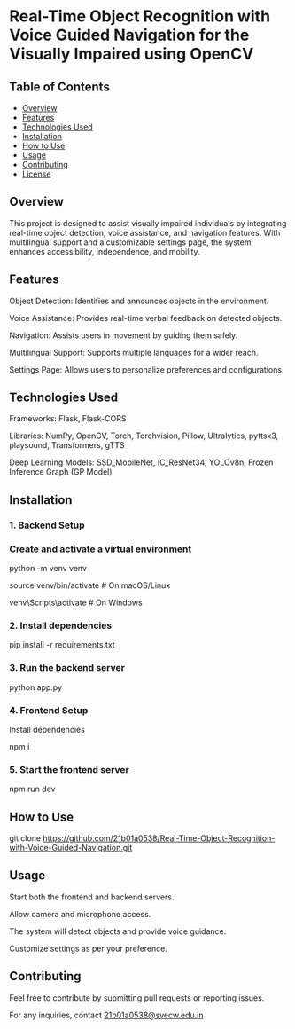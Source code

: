 # Real-Time Object Recognition with Voice Guided Navigation for the Visually Impaired using OpenCV

## Table of Contents

- [Overview](#overview)
- [Features](#features)
- [Technologies Used](#technologiesused)
- [Installation](#installation)
- [How to Use](#howtouse)
- [Usage](#usage)
- [Contributing](#contributing)
- [License](#license)

## Overview

This project is designed to assist visually impaired individuals by integrating real-time object detection, voice assistance, and navigation features. With multilingual support and a customizable settings page, the system enhances accessibility, independence, and mobility.

## Features

Object Detection: Identifies and announces objects in the environment.

Voice Assistance: Provides real-time verbal feedback on detected objects.

Navigation: Assists users in movement by guiding them safely.

Multilingual Support: Supports multiple languages for a wider reach.

Settings Page: Allows users to personalize preferences and configurations.

## Technologies Used

Frameworks: Flask, Flask-CORS

Libraries: NumPy, OpenCV, Torch, Torchvision, Pillow, Ultralytics, pyttsx3, playsound, Transformers, gTTS

Deep Learning Models: SSD_MobileNet, IC_ResNet34, YOLOv8n, Frozen Inference Graph (GP Model)

## Installation

### 1. Backend Setup

### Create and activate a virtual environment

python -m venv venv

source venv/bin/activate  # On macOS/Linux

venv\Scripts\activate  # On Windows

### 2. Install dependencies

pip install -r requirements.txt

### 3. Run the backend server

python app.py

### 4. Frontend Setup

Install dependencies

npm i

### 5. Start the frontend server

npm run dev

## How to Use

git clone https://github.com/21b01a0538/Real-Time-Object-Recognition-with-Voice-Guided-Navigation.git

## Usage

Start both the frontend and backend servers.

Allow camera and microphone access.

The system will detect objects and provide voice guidance.

Customize settings as per your preference.

## Contributing

Feel free to contribute by submitting pull requests or reporting issues.

For any inquiries, contact 21b01a0538@svecw.edu.in

